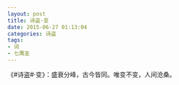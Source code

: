 ```yaml
---
layout: post
title: 诗盗·变
date: 2015-06-27 01:13:04
categories: 诗盗
tags:
- 词
- 七鹰圣
---
```

《#诗盗#·变》：盛衰分峰，古今皆同。唯变不变，人间沧桑。
